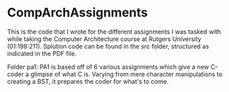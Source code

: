 # CompArchAssignments
This is the code that I wrote for the different assignments I was tasked with while taking the Computer Architecture course at Rutgers University (01:198:211). Splution code can be found in the src folder, structured as indicated in the PDF file.

Folder pa1:
PA1 is based off of 6 various assignments which give a new C-coder a glimpse of what C is. Varying from mere character manipulations to creating a BST, it prepares the coder for what's to come.
